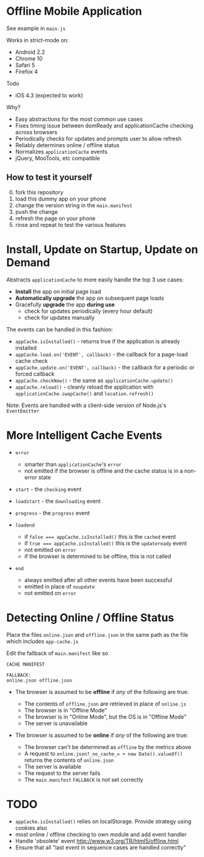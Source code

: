 Offline Mobile Application
====

See example in `main.js`

Works in strict-mode on:

  * Android 2.2
  * Chrome 10
  * Safari 5
  * Firefox 4

Todo

  * iOS 4.3 (expected to work)

Why?

  * Easy abstractions for the most common use cases
  * Fixes timing issue between domReady and applicationCache checking across browsers
  * Periodically checks for updates and prompts user to allow refresh
  * Reliably determines online / offline status
  * Normalizes `applicationCache` events
  * jQuery, MooTools, etc compatible

How to test it yourself
----

  0. fork this repository
  0. load this dummy app on your phone
  0. change the version string in the `main.manifest`
  0. push the change
  0. refresh the page on your phone
  0. rinse and repeat to test the various features

Install, Update on Startup, Update on Demand
====

Abstracts `applicationCache` to more easily handle the top 3 use cases:

  * **Install** the app on initial page load
  * **Automatically upgrade** the app on subsequent page loads
  * Gracefully **upgrade** the app **during use**
    * check for updates periodically (every hour default)
    * check for updates manually


The events can be handled in this fashion:

  * `appCache.isInstalled()` - returns true if the application is already installed
  * `appCache.load.on('EVENT', callback)` - the callback for a page-load cache check
  * `appCache.update.on('EVENT', callback)` - the callback for a periodic or forced callback
  * `appCache.checkNow()` - the same as `applicationCache.update()`
  * `appCache.reload()` - cleanly reload the application with `applicationCache.swapCache()` and `location.refresh()`

Note: Events are handled with a client-side version of Node.js's `EventEmitter`

More Intelligent Cache Events
====

  * `error`
    * smarter than `applicationCache`'s `error`
    * not emitted if the browser is offline and the cache status is in a non-error state

  * `start` - the `checking` event

  * `loadstart` - the `downloading` event

  * `progress` - the `progress` event

  * `loadend`
    * if `false === appCache.isInstalled()` this is the `cached` event
    * if `true === appCache.isInstalled()` this is the `updateready` event
    * not emitted on `error`
    * if the browser is determined to be offline, this is not called

  * `end`
    * always emitted after all other events have been successful
    * emitted in place of `noupdate`
    * not emitted on `error`

Detecting Online / Offline Status
====

Place the files `online.json` and `offline.json` in the same path as the file which includes `app-cache.js`

Edit the fallback of `main.manifest` like so

    CACHE MANIFEST

    FALLBACK:
    online.json offline.json

  * The browser is assumed to be **offline** if *any* of the following are true:
    * The contents of `offline.json` are retrieved in place of `online.js`
    * The browser is in "Offline Mode"
    * The browser is in "Online Mode", but the OS is in "Offline Mode"
    * The server is unavailable

  * The browser is assumed to be **online** if *any* of the following are true:
    * The browser can't be determined as `offline` by the metrics above
    * A request to `online.json?_no_cache_= + new Date().valueOf()` returns the contents of `online.json`
    * The server is available
    * The request to the server fails
    * The `main.manifest` `FALLBACK` is not set correctly

TODO
====

 * `appCache.isInstalled()` relies on localStorage. Provide strategy using cookies also
 * most online / offline checking to own module and add event handler
 * Handle 'obsolete' event http://www.w3.org/TR/html5/offline.html
  * Ensure that all "last event in sequence cases are handled correctly"
